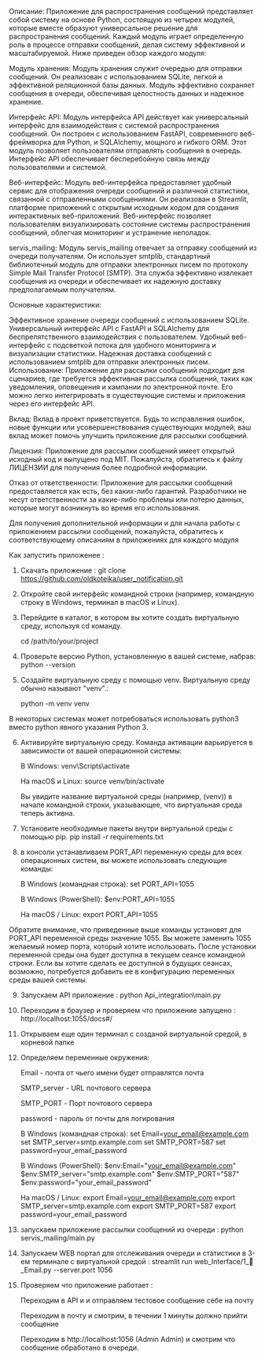 Описание:
Приложение для распространения сообщений представляет собой систему на основе Python, состоящую из четырех модулей, которые вместе образуют универсальное решение для распространения сообщений. Каждый модуль играет определенную роль в процессе отправки сообщений, делая систему эффективной и масштабируемой. Ниже приведен обзор каждого модуля:

Модуль хранения: 
Модуль хранения служит очередью для отправки сообщений. Он реализован с использованием SQLite, легкой и эффективной реляционной базы данных. Модуль эффективно сохраняет сообщения в очереди, обеспечивая целостность данных и надежное хранение.

Интерфейс API: 
Модуль интерфейса API действует как универсальный интерфейс для взаимодействия с системой распространения сообщений. Он построен с использованием FastAPI, современного веб-фреймворка для Python, и SQLAlchemy, мощного и гибкого ORM. Этот модуль позволяет пользователям отправлять сообщения в очередь. Интерфейс API обеспечивает бесперебойную связь между пользователями и системой.

Веб-интерфейс: 
Модуль веб-интерфейса предоставляет удобный сервис для отображения очереди сообщений и различной статистики, связанной с отправленными сообщениями. Он реализован в Streamlit, платформе приложений с открытым исходным кодом для создания интерактивных веб-приложений. Веб-интерфейс позволяет пользователям визуализировать состояние системы распространения сообщений, облегчая мониторинг и устранение неполадок.

servis_mailing: 
Модуль servis_mailing отвечает за отправку сообщений из очереди получателям. Он использует smtplib, стандартный библиотечный модуль для отправки электронных писем по протоколу Simple Mail Transfer Protocol (SMTP). Эта служба эффективно извлекает сообщения из очереди и обеспечивает их надежную доставку предполагаемым получателям.

Основные характеристики:

Эффективное хранение очереди сообщений с использованием SQLite.
Универсальный интерфейс API с FastAPI и SQLAlchemy для беспрепятственного взаимодействия с пользователем.
Удобный веб-интерфейс с подсветкой потока для удобного мониторинга и визуализации статистики.
Надежная доставка сообщений с использованием smtplib для отправки электронных писем.
Использование: Приложение для рассылки сообщений подходит для сценариев, где требуется эффективная рассылка сообщений, таких как уведомления, оповещения и кампании по электронной почте. Его можно легко интегрировать в существующие системы и приложения через его интерфейс API.

Вклад: 
Вклад в проект приветствуется. Будь то исправления ошибок, новые функции или усовершенствования существующих модулей, ваш вклад может помочь улучшить приложение для рассылки сообщений.

Лицензия: 
Приложение для рассылки сообщений имеет открытый исходный код и выпущено под MIT. Пожалуйста, обратитесь к файлу ЛИЦЕНЗИИ для получения более подробной информации.

Отказ от ответственности: 
Приложение для рассылки сообщений предоставляется как есть, без каких-либо гарантий. Разработчики не несут ответственности за какие-либо проблемы или потерю данных, которые могут возникнуть во время его использования.

Для получения дополнительной информации и для начала работы с приложением рассылки сообщений, пожалуйста, обратитесь к соответствующему описаниям в приложениях для каждого модуля


Как запустить приложенее :

1. Скачать приложение : git clone https://github.com/oldkoteika/user_notification.git
2. Откройте свой интерфейс командной строки (например, командную строку в Windows, терминал в macOS и Linux).

3. Перейдите в каталог, в котором вы хотите создать виртуальную среду, используя cd команду. 

    cd /path/to/your/project


4. Проверьте версию Python, установленную в вашей системе, набрав:
    python --version

5. Создайте виртуальную среду с помощью venv. Виртуальную среду обычно называют "venv".:

    python -m venv venv

В некоторых системах может потребоваться использовать python3 вместо python явного указания Python 3.

6. Активируйте виртуальную среду. Команда активации варьируется в зависимости от вашей операционной системы:

    В Windows:
    venv\Scripts\activate

    На macOS и Linux:
    source venv/bin/activate

    Вы увидите название виртуальной среды (например, (venv)) в начале командной строки, указывающее, что виртуальная среда теперь активна.

7. Установите необходимые пакеты внутри виртуальной среды с помощью pip. 
    pip install -r requirements.txt

8. в консоли устанавливаем  PORT_API переменную среды для всех операционных систем, вы можете использовать следующие команды:

    В Windows (командная строка):
    set PORT_API=1055

    В Windows (PowerShell):
    $env:PORT_API=1055

    На macOS / Linux:
    export PORT_API=1055

Обратите внимание, что приведенные выше команды установят для PORT_API переменной среды значение 1055. Вы можете заменить 1055 желаемый номер порта, который хотите использовать. После установки переменной среды она будет доступна в текущем сеансе командной строки. Если вы хотите сделать ее доступной в будущих сеансах, возможно, потребуется добавить ее в конфигурацию переменных среды вашей системы.

9. Запускаем API  приложение : python Api_integration\main.py 

10. Переходим в браузер и проверяем что приложение запущено : http://localhost:1055/docs#/

11. Открываем еще один терминал с созданой виртуальной средой, в корневой папке 

12. Определяем переменные окружения:

    Email - почта от чьего имени будет отправлятся почта

    SMTP_server - URL почтового сервера

    SMTP_PORT - Порт почтового сервера

     password - пароль от почты для логирования

    В Windows (командная строка):
    set Email=your_email@example.com
    set SMTP_server=smtp.example.com
    set SMTP_PORT=587
    set password=your_email_password

    В Windows (PowerShell):
    $env:Email="your_email@example.com"
    $env:SMTP_server="smtp.example.com"
    $env:SMTP_PORT="587"
    $env:password="your_email_password"

    На macOS / Linux:
    export Email=your_email@example.com
    export SMTP_server=smtp.example.com
    export SMTP_PORT=587
    export password=your_email_password

14. запускаем приложение рассылки сообщений из очереди : python servis_mailing/main.py

15. Запускаем WEB портал для отслеживания очереди и статистики в 3-ем терминале с виртуальной средой : streamlit run web_Interface/1_📨_Email.py --server.port 1056

16. Проверяем что приложение работает :

    Переходим в API и и отправляем тестовое сообщение себе на почту

    Переходим в почту и смотрим, в течении 1 минуты должно прийти сообщение

    Переходим в http://localhost:1056 (Admin  Admin)  и смотрим что сообщение обработано в очереди.
